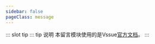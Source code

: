 ```yaml
---
sidebar: false
pageClass: message
---
```

<Message></Message>
::: slot tip
::: tip 说明
本留言模块使用的是Vssue[官方文档](https://vssue.js.org/zh/)。
:::
